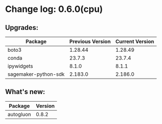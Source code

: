 # Change log: 0.6.0(cpu)

## Upgrades: 

Package | Previous Version | Current Version
---|---|---
boto3|1.28.44|1.28.49
conda|23.7.3|23.7.4
ipywidgets|8.1.0|8.1.1
sagemaker-python-sdk|2.183.0|2.186.0

## What's new: 

Package | Version 
---|---
autogluon|0.8.2
